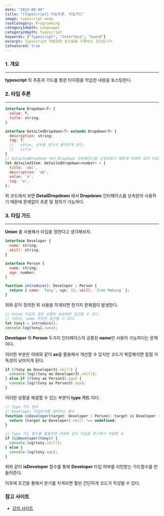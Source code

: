 ```yaml
---
date: "2022-08-06"
title: "[Typescript] 타입추론, 타입가드"
image: typescript.webp
rootCategory: Programming
category1depth: Languages
category2depth: typescript
keywords: ["Typescript", "Interface", "Guard"]
excerpt: Typescript 개발관련 포스팅을 기록하는 공간입니다.
isFeatured: true
---
```




### 1. 개요

---

**typescript** 의 추론과 가드를 통한 타이핑을 학습한 내용을 포스팅한다.

### 2. 타입 추론
---

```js
interface Dropdown<T> {
  value: T;
  title: string;
}

interface DetailedDropdown<T> extends Dropdown<T> {
  description: string;
  tag: T;
  //   value, 상속을 받아서 들어오게 된다.
  //   title
}
// DetailedDropdown 에서 Dropdown 인터페이스를 상속받았기 떄문에 아래와 같이 타입 정의가 가능하다.
let detailedItem: DetailedDropdown<number> = {
  title: 'abc',
  description: 'ab',
  value: 'a',
  tag: 'a',
};
```

위 코드에서 보면 **DetailDropdown** 에서 **Dropdown** 인터페이스를 상속받아 사용하기 때문에 문제없이 추론 및 정의가 가능하다.

### 3. 타입 가드
---

**Union** 을 사용해서 타입을 정한다고 생각해보자.

```js
interface Developer {
  name: string;
  skill: string;
}

interface Person {
  name: string;
  age: number;
}

function introduce(): Developer | Person {
  return { name: 'Tony', age: 33, skill: 'Iron Making' };
}

```

위와 같이 정의한 뒤 사용을 하게되면 한가지 문제점이 발생한다.

```js
// Union 타입의 경우 공통된 속성에만 접근할 수 있다.
// 따라서, name 까지만 접근할 수 있다.
let tony1 = introduce();
console.log(tony1.name);
```

**Developer** 와 **Person** 두가지 인터페이스의 공통된 **name**만 사용이 가능하다는 문제이다.

이러한 부분은 아래와 같이 **as**를 활용해서 개선할 수 있지만 코드가 복잡해지면 점점 가독성이 낮아지게 된다.

```js
if ((tony as Developer3).skill) {
  console.log((tony as Developer3).skill);
} else if ((tony as Person3).age) {
  console.log((tony as Person3).age);
}
```

이러한 상황을 해결할 수 있는 부분이 **type 가드** 이다.

```js
// Type 가드 정의
// Developer 타입인지를 걸러주는 함수
function isDeveloper(target: Developer | Person): target is Developer {
  return (target as Developer).skill !== undefined;
}

// Type 가드 함수를 활용하면 아래와 같이 타입을 분기해서 적용할 수
if (isDeveloper(tony)) {
  console.log(tony.skill);
} else {
  console.log(tony.age);
}
```

위와 같이 **isDeveloper** 함수를 통해 **Developer** 타입 여부를 리턴받는 가드함수를 만들어준다.

이후에 조건을 통해서 분기를 치게되면 훨씬 간단하게 코드가 작성될 수 있다.
### 참고 사이트

- [강의 사이트](https://www.inflearn.com/course/%ED%83%80%EC%9E%85%EC%8A%A4%ED%81%AC%EB%A6%BD%ED%8A%B8-%EC%8B%A4%EC%A0%84/unit/61104?tab=community)